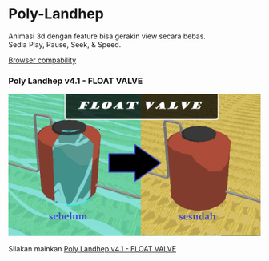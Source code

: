 # Poly-Landhep  
  
Animasi 3d dengan feature bisa gerakin view secara bebas.  
Sedia Play, Pause, Seek, & Speed.  

[Browser compability](https://developer.mozilla.org/en-US/docs/Web/API/WebGPU_API#browser_compatibility)
  
### Poly Landhep v4.1 - FLOAT VALVE
![gambar utama1](Poly%20Landhep/asset4.1/ledeng2/FLOAT%20VALVE.png)
  
Silakan mainkan [Poly Landhep v4.1 - FLOAT VALVE](https://angkasamuhammad.github.io/Poly-Landhep/Poly%20Landhep/v4.1/Poly%20Landhep%20v4.1.html?resource=../asset4.1/ledeng2/reso.json&encoder=../asset4.1/ledeng2/enco.json&controller=../asset4.1/ledeng2/cont.json)  
